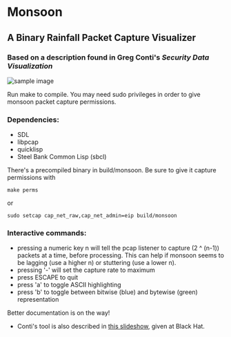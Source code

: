# Monsoon
## A Binary Rainfall Packet Capture Visualizer
### Based on a description found in Greg Conti's _Security Data Visualization_

![sample image](https://github.com/oblivia-simplex/monsoon/raw/master/images/sniff.png)

Run make to compile. You may need sudo privileges in order to
give monsoon packet capture permissions. 

### Dependencies:
* SDL
* libpcap
* quicklisp
* Steel Bank Common Lisp (sbcl)

There's a precompiled binary in build/monsoon. Be sure to give it
capture permissions with
```
make perms
```
or
```
sudo setcap cap_net_raw,cap_net_admin=eip build/monsoon
```

### Interactive commands:
* pressing a numeric key n will tell the pcap listener to capture
  (2 ^ (n-1)) packets at a time, before processing. This can help
  if monsoon seems to be lagging (use a higher n) or stuttering
  (use a lower n).
* pressing '-' will set the capture rate to maximum
* press ESCAPE to quit
* press 'a' to toggle ASCII highlighting
* press 'b' to toggle between bitwise (blue) and bytewise (green)
  representation


Better documentation is on the way!

* Conti's tool is also described in [this slideshow](https://www.blackhat.com/presentations/bh-europe-06/bh-eu-06-Conti/bh-eu-06-conti.pdf), given at Black Hat. 
